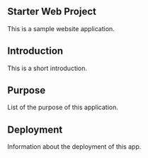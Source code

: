 ## Starter Web Project

This is a sample website application.

## Introduction

This is a short introduction.

## Purpose

List of the purpose of this application.

## Deployment

Information about the deployment of this app.